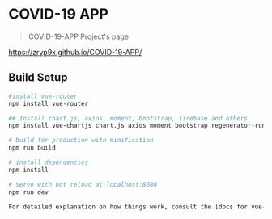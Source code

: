 # COVID-19 APP

> COVID-19-APP Project's page

https://zryp9x.github.io/COVID-19-APP/

## Build Setup

``` bash
#install vue-router
npm install vue-router

## Install chart.js, axios, moment, bootstrap, firebase and others
npm install vue-chartjs chart.js axios moment bootstrap regenerator-runtime mdbvue xml-js firebase --save

# build for production with minification
npm run build

# install dependencies
npm install

# serve with hot reload at localhost:8080
npm run dev

For detailed explanation on how things work, consult the [docs for vue-loader](http://vuejs.github.io/vue-loader).

